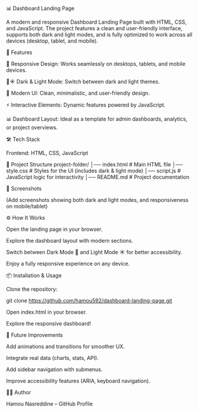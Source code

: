 📊 Dashboard Landing Page

A modern and responsive Dashboard Landing Page built with HTML, CSS, and JavaScript.
The project features a clean and user-friendly interface, supports both dark and light modes, and is fully optimized to work across all devices (desktop, tablet, and mobile).

🚀 Features

📱 Responsive Design: Works seamlessly on desktops, tablets, and mobile devices.

🌙☀️ Dark & Light Mode: Switch between dark and light themes.

🎨 Modern UI: Clean, minimalistic, and user-friendly design.

⚡ Interactive Elements: Dynamic features powered by JavaScript.

📊 Dashboard Layout: Ideal as a template for admin dashboards, analytics, or project overviews.

🛠️ Tech Stack

Frontend: HTML, CSS, JavaScript

📂 Project Structure
project-folder/
│── index.html   # Main HTML file
│── style.css    # Styles for the UI (includes dark & light mode)
│── script.js    # JavaScript logic for interactivity
│── README.md    # Project documentation

📸 Screenshots

(Add screenshots showing both dark and light modes, and responsiveness on mobile/tablet)

⚙️ How It Works

Open the landing page in your browser.

Explore the dashboard layout with modern sections.

Switch between Dark Mode 🌙 and Light Mode ☀️ for better accessibility.

Enjoy a fully responsive experience on any device.

📦 Installation & Usage

Clone the repository:

git clone https://github.com/hamou592/dashboard-landing-page.git


Open index.html in your browser.

Explore the responsive dashboard!

🔮 Future Improvements

Add animations and transitions for smoother UX.

Integrate real data (charts, stats, API).

Add sidebar navigation with submenus.

Improve accessibility features (ARIA, keyboard navigation).

👨‍💻 Author

Hamou Nasreddine – GitHub Profile
